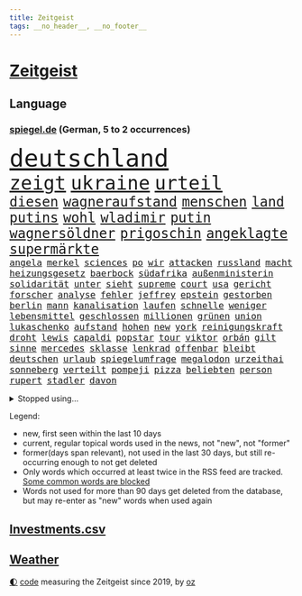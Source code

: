 ```yaml
---
title: Zeitgeist
tags: __no_header__, __no_footer__
---
```


# [Zeitgeist](https://oliz.io/zeitgeist/)

## Language

<h3><a href="https://www.spiegel.de" target="_blank">spiegel.de</a> (German, 5 to 2 occurrences)</h3>
<p style="font-family:monospace">
<span style="font-size:32pt"><a href="news_links.html#deutschland" class="current">deutschland</a></span>
<br>
<span style="font-size:25pt"><a href="news_links.html#zeigt" class="current">zeigt</a></span>
<span style="font-size:25pt"><a href="news_links.html#ukraine" class="current">ukraine</a></span>
<span style="font-size:25pt"><a href="news_links.html#urteil" class="current">urteil</a></span>
<br>
<span style="font-size:18pt"><a href="news_links.html#diesen" class="current">diesen</a></span>
<span style="font-size:18pt"><a href="news_links.html#wagneraufstand" class="new">wagneraufstand</a></span>
<span style="font-size:18pt"><a href="news_links.html#menschen" class="current">menschen</a></span>
<span style="font-size:18pt"><a href="news_links.html#land" class="current">land</a></span>
<span style="font-size:18pt"><a href="news_links.html#putins" class="current">putins</a></span>
<span style="font-size:18pt"><a href="news_links.html#wohl" class="current">wohl</a></span>
<span style="font-size:18pt"><a href="news_links.html#wladimir" class="current">wladimir</a></span>
<span style="font-size:18pt"><a href="news_links.html#putin" class="current">putin</a></span>
<span style="font-size:18pt"><a href="news_links.html#wagnersöldner" class="current">wagnersöldner</a></span>
<span style="font-size:18pt"><a href="news_links.html#prigoschin" class="current">prigoschin</a></span>
<span style="font-size:18pt"><a href="news_links.html#angeklagte" class="current">angeklagte</a></span>
<span style="font-size:18pt"><a href="news_links.html#supermärkte" class="new">supermärkte</a></span>
<br>
<span style="font-size:12pt"><a href="news_links.html#angela" class="current">angela</a></span>
<span style="font-size:12pt"><a href="news_links.html#merkel" class="current">merkel</a></span>
<span style="font-size:12pt"><a href="news_links.html#sciences" class="current">sciences</a></span>
<span style="font-size:12pt"><a href="news_links.html#po" class="current">po</a></span>
<span style="font-size:12pt"><a href="news_links.html#wir" class="current">wir</a></span>
<span style="font-size:12pt"><a href="news_links.html#attacken" class="current">attacken</a></span>
<span style="font-size:12pt"><a href="news_links.html#russland" class="current">russland</a></span>
<span style="font-size:12pt"><a href="news_links.html#macht" class="current">macht</a></span>
<span style="font-size:12pt"><a href="news_links.html#heizungsgesetz" class="current">heizungsgesetz</a></span>
<span style="font-size:12pt"><a href="news_links.html#baerbock" class="current">baerbock</a></span>
<span style="font-size:12pt"><a href="news_links.html#südafrika" class="current">südafrika</a></span>
<span style="font-size:12pt"><a href="news_links.html#außenministerin" class="current">außenministerin</a></span>
<span style="font-size:12pt"><a href="news_links.html#solidarität" class="current">solidarität</a></span>
<span style="font-size:12pt"><a href="news_links.html#unter" class="current">unter</a></span>
<span style="font-size:12pt"><a href="news_links.html#sieht" class="current">sieht</a></span>
<span style="font-size:12pt"><a href="news_links.html#supreme" class="current">supreme</a></span>
<span style="font-size:12pt"><a href="news_links.html#court" class="current">court</a></span>
<span style="font-size:12pt"><a href="news_links.html#usa" class="current">usa</a></span>
<span style="font-size:12pt"><a href="news_links.html#gericht" class="current">gericht</a></span>
<span style="font-size:12pt"><a href="news_links.html#forscher" class="current">forscher</a></span>
<span style="font-size:12pt"><a href="news_links.html#analyse" class="current">analyse</a></span>
<span style="font-size:12pt"><a href="news_links.html#fehler" class="current">fehler</a></span>
<span style="font-size:12pt"><a href="news_links.html#jeffrey" class="current">jeffrey</a></span>
<span style="font-size:12pt"><a href="news_links.html#epstein" class="current">epstein</a></span>
<span style="font-size:12pt"><a href="news_links.html#gestorben" class="current">gestorben</a></span>
<span style="font-size:12pt"><a href="news_links.html#berlin" class="current">berlin</a></span>
<span style="font-size:12pt"><a href="news_links.html#mann" class="current">mann</a></span>
<span style="font-size:12pt"><a href="news_links.html#kanalisation" class="current">kanalisation</a></span>
<span style="font-size:12pt"><a href="news_links.html#laufen" class="current">laufen</a></span>
<span style="font-size:12pt"><a href="news_links.html#schnelle" class="current">schnelle</a></span>
<span style="font-size:12pt"><a href="news_links.html#weniger" class="current">weniger</a></span>
<span style="font-size:12pt"><a href="news_links.html#lebensmittel" class="current">lebensmittel</a></span>
<span style="font-size:12pt"><a href="news_links.html#geschlossen" class="current">geschlossen</a></span>
<span style="font-size:12pt"><a href="news_links.html#millionen" class="current">millionen</a></span>
<span style="font-size:12pt"><a href="news_links.html#grünen" class="current">grünen</a></span>
<span style="font-size:12pt"><a href="news_links.html#union" class="current">union</a></span>
<span style="font-size:12pt"><a href="news_links.html#lukaschenko" class="current">lukaschenko</a></span>
<span style="font-size:12pt"><a href="news_links.html#aufstand" class="current">aufstand</a></span>
<span style="font-size:12pt"><a href="news_links.html#hohen" class="current">hohen</a></span>
<span style="font-size:12pt"><a href="news_links.html#new" class="current">new</a></span>
<span style="font-size:12pt"><a href="news_links.html#york" class="current">york</a></span>
<span style="font-size:12pt"><a href="news_links.html#reinigungskraft" class="current">reinigungskraft</a></span>
<span style="font-size:12pt"><a href="news_links.html#droht" class="current">droht</a></span>
<span style="font-size:12pt"><a href="news_links.html#lewis" class="current">lewis</a></span>
<span style="font-size:12pt"><a href="news_links.html#capaldi" class="new">capaldi</a></span>
<span style="font-size:12pt"><a href="news_links.html#popstar" class="current">popstar</a></span>
<span style="font-size:12pt"><a href="news_links.html#tour" class="current">tour</a></span>
<span style="font-size:12pt"><a href="news_links.html#viktor" class="current">viktor</a></span>
<span style="font-size:12pt"><a href="news_links.html#orbán" class="current">orbán</a></span>
<span style="font-size:12pt"><a href="news_links.html#gilt" class="current">gilt</a></span>
<span style="font-size:12pt"><a href="news_links.html#sinne" class="current">sinne</a></span>
<span style="font-size:12pt"><a href="news_links.html#mercedes" class="current">mercedes</a></span>
<span style="font-size:12pt"><a href="news_links.html#sklasse" class="new">sklasse</a></span>
<span style="font-size:12pt"><a href="news_links.html#lenkrad" class="new">lenkrad</a></span>
<span style="font-size:12pt"><a href="news_links.html#offenbar" class="current">offenbar</a></span>
<span style="font-size:12pt"><a href="news_links.html#bleibt" class="current">bleibt</a></span>
<span style="font-size:12pt"><a href="news_links.html#deutschen" class="current">deutschen</a></span>
<span style="font-size:12pt"><a href="news_links.html#urlaub" class="current">urlaub</a></span>
<span style="font-size:12pt"><a href="news_links.html#spiegelumfrage" class="current">spiegelumfrage</a></span>
<span style="font-size:12pt"><a href="news_links.html#megalodon" class="new">megalodon</a></span>
<span style="font-size:12pt"><a href="news_links.html#urzeithai" class="new">urzeithai</a></span>
<span style="font-size:12pt"><a href="news_links.html#sonneberg" class="current">sonneberg</a></span>
<span style="font-size:12pt"><a href="news_links.html#verteilt" class="current">verteilt</a></span>
<span style="font-size:12pt"><a href="news_links.html#pompeji" class="current">pompeji</a></span>
<span style="font-size:12pt"><a href="news_links.html#pizza" class="current">pizza</a></span>
<span style="font-size:12pt"><a href="news_links.html#beliebten" class="new">beliebten</a></span>
<span style="font-size:12pt"><a href="news_links.html#person" class="current">person</a></span>
<span style="font-size:12pt"><a href="news_links.html#rupert" class="current">rupert</a></span>
<span style="font-size:12pt"><a href="news_links.html#stadler" class="current">stadler</a></span>
<span style="font-size:12pt"><a href="news_links.html#davon" class="current">davon</a></span>
</p>
<details>
<summary>Stopped using...</summary>
<p class="former" style="font-size:12pt">
hielt(979) wichtigen(979) wunsch(979) benjamin(978) musiker(977) statement(977) freien(976) gewaltige(976) jugendlichen(976) kritisch(976) lohnt(976) plus(976) trat(976) eingeschränkt(975) eng(975) hinterlassen(975) james(975) november(975) tweet(975) verdachts(975) willen(975) kurzfristig(974) niveau(974) priester(974) rief(974) übersicht(974) gelegt(973) krankenhäusern(973) märchen(973) personal(973) spanier(973) zuge(973) anleger(972) anspruch(972) gelungen(972) gewaltig(972) her(972) philippinen(972) remis(972) schlag(972) start(972) angeblichen(971) aufs(971) bayer(971) gastgeber(971) islamischen(971) leverkusen(971) reißt(971) schweigen(971) starken(971) tor(971) verschieben(971) virus(971) zoo(971) zuschauer(971) 65(970) fließt(970) geheimnis(970) kritisierte(970) medikamente(970) portugal(970) ruf(970) rücktritt(970) suspendiert(970) worauf(970) öffentlichen(970) 12(969) augen(969) investieren(969) myanmar(969) simon(969) verlust(969) vorschläge(969) who(969) ehren(968) gefasst(968) institut(968) künstler(968) punkt(968) radikale(968) regt(968) reich(968) thailand(968) videobotschaft(968) wofür(968) augsburg(967) bewegung(967) bsc(967) ehefrau(967) getrennt(967) hertha(967) indes(967) jury(967) kräftig(967) obama(967) streitkräfte(967) august(966) finanzieren(966) ließen(966) meinungsfreiheit(966) termin(966) unterricht(966) florian(965) illegalen(965) optimistisch(965) einstigen(964) freie(964) gehalten(964) meinem(964) offenen(964) europäer(963) manuel(963) rapper(963) verbindet(963) verzichtet(963) wies(963) deals(962) demokratischen(962) karte(962) studien(961) bedeutung(960) drastischen(960) song(960) beantragt(959) frust(959) gaben(959) eigener(958) 10(957) ebenso(957) kürzlich(956) matthias(956) mittlerweile(956) einsetzen(954) immunität(954) berater(953) geschäftsführer(953) ausgesetzt(952) müsste(952) status(952) gesundheitsministerium(951) eigenes(950) holocaust(950) monats(950) gemeinsames(949) prognose(949) kate(948) moderatorin(947) dein(946) vfb(946) iranischen(942) teilnahme(941) begrüßt(940) abstieg(939) herausforderung(936) hype(934) beendete(923) johannes(923) bündnis(922) erhebliche(922) elizabeth(920) palästinenser(917) rolf(914) hitler(911) ungewöhnlichen(911) 85(909) ausweg(901) sachen(898) heidelberg(890) mangelnde(886) zustimmen(864) anna(859) nachbarland(855) gemüse(853) karriereende(852) kannte(836) orte(814) ausländischen(813) politikern(803) geehrt(781) besonderes(752) abgegeben(750) 38(742) verdi(721) kleidung(720) wenigsten(719) adac(716) präsentierte(691) einführung(685) verstorben(684) beeinträchtigt(670) nicole(669) befürwortet(665) gerissen(658) zeitungsbericht(641) hawaii(639) verbündeten(637) kalten(634) 73(633) minderheiten(632) getöteten(630) pazifik(629) entlasten(628) nfl(618) beeinflusst(608) briefe(606) stau(598) hals(588) bekannteste(573) unserem(566) schienen(562) dutzenden(561) militärischen(561) seltene(558) energiekonzern(557) begehen(556) phänomen(549) papa(535) beamter(534) erschwert(531) südosten(531) einrichtungen(527) hochzeit(524) g7staaten(523) menschenrechtler(521) heikel(520) berger(518) beschäftigen(517) zweites(516) geplatzt(509) teppich(507) zählte(507) entführung(506) erneuert(501) klingen(496) auswertung(494) gezwungen(494) einheit(491) dortmunder(490) krankheiten(490) 2014(489) gastbeitrag(485) mut(484) bejubelt(482) verwaltung(482) mbappé(475) bill(473) zurückgewiesen(468) barack(463) arbeitszeit(460) schneiden(457) vermieter(457) anlässlich(454) ausweiten(454) ukrainekriegs(450) zeitenwende(449) zugriff(445) todes(444) ungewiss(440) unabhängig(438) 55(436) pole(434) gewerkschaften(432) begrenzt(431) niedersächsischen(431) dmitrij(430) ausstieg(428) 48(426) bezeichnen(425) kalt(425) boxen(422) g7(421) trauerfeier(418) nachfolgerin(417) fernen(416) antisemitische(414) usdollar(410) ufer(408) vermisster(408) jack(407) dahin(402) verärgert(402) export(401) exregierungschef(399) lokführer(395) unterlag(395) psychiatrie(392) verdrängen(392) luisa(391) politisches(390) verschwanden(390) kinderinterview(387) love(387) momentan(387) viral(386) begnadigung(385) prinzessin(384) suchte(384) lngterminal(382) bist(381) syrischen(381) dänischen(380) rockband(379) andy(377) ulrich(374) bedrohte(372) brittney(372) griner(372) heimspiel(372) zeichnen(371) republikanischer(370) generalstaatsanwalt(369) provider(368) provozieren(368) tierschützer(368) riefen(366) hast(362) madrids(359) misshandelt(359) prompt(359) furore(355) erdrutsche(354) syriens(354) gegenzug(352) sahen(351) 16jähriger(344) 81(343) genauer(341) umkämpfte(341) weitergehen(337) atomkraftwerke(336) stören(336) nennen(334) zuhause(329) streicheln(327) neubauer(324) prüfungen(324) freispruch(320) unterkünfte(317) blackout(315) britischem(309) island(308) bewältigen(306) leopard2panzer(306) bildband(302) pleiten(300) weltgrößten(300) disney(299) 14jährige(298) amerikanischer(297) geistlichen(297) peru(297) erkenntnissen(292) mississippi(290) begrenzen(289) ermordete(287) films(287) klimaprotest(286) aufsicht(285) energiepauschale(284) emsland(283) telekom(281) missverständnis(278) künstlich(277) finnen(276) rätseln(275) 1992(274) ersetzt(270) konten(270) heikler(269) leitung(268) bewusstlos(267) rechtsradikale(266) aufholjagd(265) historisches(264) hingerichtet(262) lebron(262) gesundheitszustand(261) quer(259) inspiziert(258) 42jährige(255) vereine(254) arnold(253) machtwechsel(253) astronauten(252) bröckelt(252) arbeitszeiterfassung(251) erleichtern(250) lakers(248) adidas(247) exklusiv(247) postet(246) szenarien(246) zweifeln(246) abgestimmt(244) wohnungsbau(244) entführen(242) regimes(242) beobachtungen(241) herrschen(241) jewgeni(241) standard(241) abgelegt(240) aktivist(240) pakete(240) razzien(240) festnehmen(238) verurteilten(238) erfüllen(236) vizepräsidentin(236) lützerath(235) manipuliert(235) mullahregime(235) epidemie(233) stadtderby(233) unverständnis(233) einkauf(232) synagoge(232) erklärungen(231) rückstand(231) forscht(230) solidarisieren(229) geplantes(228) mützenich(228) streits(228) blank(227) parallel(227) dance(226) lawine(226) minsk(226) alias(223) hilton(223) schönheit(222) trümmern(222) krönung(221) ceo(219) boulevardzeitung(217) eric(217) stimmte(217) weitem(217) abgeben(215) scheuen(215) weiterkommen(215) human(213) spielzeug(213) aussichten(212) begehrt(212) uskonzern(212) äußerung(212) besserer(211) mitarbeiterinnen(211) aufwendig(210) adolf(209) ernennung(209) netanyahu(209) bamberg(208) reichlich(206) sydney(205) umstellen(205) ig(204) metall(204) geworben(203) journal(202) testet(202) verunsichert(200) überragt(200) formiert(199) spdfraktionschef(199) tabu(199) twitterchef(199) zehntausenden(199) erfüllung(198) augenzeuge(197) chinesisches(197) mitgliedern(197) zukommt(197) gedroht(196) koreanischen(196) neuartigen(196) wegfallen(196) jüdische(195) ware(195) spiegelpodcast(192) vorgängerin(192) umgangs(189) 56(188) kontrahenten(188) schränken(188) streben(188) ließe(186) durcheinander(185) tanzen(185) ghana(184) überprüfen(184) jahresbeginn(183) politikum(183) bischöfe(182) mexikanischen(181) nachschub(181) kamala(180) bräuchten(179) ungewöhnlicher(179) streitigkeiten(178) sachbeschädigung(177) breton(176) thierry(176) grünes(175) kampfflugzeuge(175) fabuliert(172) salvador(172) opfers(171) spiegelredakteur(171) gebrauchte(169) hochfahren(168) jerusalem(168) rammt(168) bezug(167) handelspartner(167) konzernchef(167) betreffen(166) kohlendioxid(164) lebenszeit(164) sensation(164) staatshaushalt(164) fremden(163) porträtiert(162) streich(162) ausgeladen(160) gesundheitssystem(160) moritz(160) schimpfte(160) arbeitszeiten(159) filmfestival(159) bergkarabach(158) ahmad(157) avatar(157) bass(157) epos(157) erschienen(157) rückenschmerzen(157) schilderte(157) spezialkräfte(156) mail(155) regenfälle(155) milliardenhöhe(154) verheerende(154) auschwitz(153) hinrichtungen(153) immobilienpreise(153) nachfahren(153) erliegen(152) adresse(151) symptome(151) erfolgreiche(150) forscherteam(150) kirill(150) oberfranken(150) sammlung(150) nachteil(149) wahnsinn(148) meiste(147) perspektive(147) santos(147) wilden(147) batic(146) bildungsministerium(146) djirsarai(146) fdpgeneralsekretär(146) leitmayr(146) ministers(146) sophie(146) küken(145) mischt(145) usvizepräsidentin(145) bewahren(143) c(143) michail(142) polizeischutz(142) profifußball(142) botschafterin(141) juan(141) totes(141) behördenangaben(140) besuchern(140) eiltempo(140) jason(140) paparazzi(140) wikinger(140) bescheiden(139) geschäftsmann(139) übungen(139) patzt(138) trieben(138) babysitter(137) entwickelten(137) exekutionen(137) houellebecq(137) lithium(137) mccarthy(137) ruhm(137) schwache(137) bauer(136) contest(136) esc(136) eurovision(136) orthodoxe(136) playoffs(136) vorschriften(136) armenien(135) begeistern(135) demos(135) fach(135) lothar(135) hitlergruß(133) janet(133) patzer(133) yellen(133) alfred(132) aserbaidschan(132) frisches(132) katastrophalen(132) konkurrenzkampf(132) kopieren(132) marburg(132) neubau(132) abheben(131) 22jährigen(130) heran(130) stellungen(130) betreuer(129) erneuter(129) inseln(129) rheinmetall(129) süßigkeiten(129) transfer(129) angeschlagen(128) ohrfeige(128) verpflichten(128) berge(127) justizreform(127) kyrgios(126) mütze(126) rüstungsindustrie(126) starteten(126) jubelt(124) nudeln(124) selfie(124) 140(123) jäger(123) rekordmeister(123) wunden(122) georgien(120) junior(120) teilgenommen(120) ajax(119) ausgleich(119) köpfe(119) abiturienten(118) dennis(118) waffengewalt(118) abkopplung(117) europawahl(117) handwerker(116) lebende(115) titelkampf(115) rabe(114) vorwurfs(114) ausfällen(113) nachdruck(113) präsidentschaftskandidat(113) verkürzen(113) autounfall(111) kürzere(111) pfannkuchen(111) wahlsieger(111) 29jährigen(110) befreiungsschlag(110) fernhalten(110) gewendet(110) symbolträchtige(110) verschleppte(110) überschattet(110) geradezu(109) nordirland(109) seniorinnen(109) tabellenkeller(109) willkür(109) zuwachs(109) eingeschüchtert(108) luxusuhren(108) massachusetts(108) rolex(108) schimpft(108) brüskiert(107) dumm(107) gekoppelt(107) maßgeblich(107) abstriche(106) weitestgehend(106) zugeht(106) detail(105) geringere(105) herzlich(105) radfahrer(105) ständige(105) durchquert(104) heimsieg(104) instituts(104) privatschule(104) zerlegen(104) zusammenstoß(104) grafiken(103) nbageschichte(103) herstellen(102) unterbrechung(102) galerie(101) nationalsozialistischen(101) petersen(101) schwarm(101) don't(99) flugsicherung(99) rekordverdächtig(99) teures(99) globus(98) on(98) tabellenführung(98) veganem(98) etappensieg(97) strafmaßnahmen(97) verzeichnete(97) militärhilfen(96) ofen(96) wurzeln(96) pilz(95) tierarten(95) anstatt(94) basketball(94) fußballklub(94) führungsrolle(94) jamshid(94) jena(94) kufen(94) mobilisiert(94) nazizeit(94) sharmahd(94) stewart(94) taxifahrer(93) zoos(93) ehrgeizige(92) ernüchterung(92) glücklicher(92) schuhe(92) spiegelreport(92) 1987(91) beschädigte(91) code(91) jonathan(91) klimakanzler(91) machbar(91) worklifebalance(91) 2001(90) bedürftigen(90) buchstaben(90) kämpften(90) wehr(90) überfalls(90) übergewichtige(90) akkus(89) hanau(89) königsetappe(89) prioritäten(89) prunk(89) russlandsanktionen(89) wallace(89) zurückgeben(89) begeben(88) georgischen(88) hündin(88) ines(88) klinische(88) löcher(88) petition(88) #metoo(87) flutkatastrophe(87) linkenpolitikerin(87) nuklearen(87) spieltag(87) supermarktkette(87) zielte(87) auffassungen(86) tesco(86) unerwünschten(86) wackelt(86) absichtlich(85) aggressor(85) fahne(85) jordanien(85) ohren(85) parks(85) schrieben(85) smiths(85) alleingang(84) ed(84) eingeladen(84) genähert(84) lebenslanger(84) mecklenburgvorpommerns(84) newsletters(84) 40jähriger(83) ausgezählt(83) brennen(83) downing(83) eliteeinheit(83) hohes(83) menschenrechtsorganisation(83) rüstungskonzern(83) überschwemmung(83) grundschulkind(82) koma(82) regale(82) verschwörungsmythen(82) abba(81) gesunde(81) jahrelangen(81) privatleben(81) armenier(80) befremden(80) dicaprio(80) leonardo(80) personalpolitik(80) söldnertruppen(80) zynismus(80) räuber(79) stadionverbot(79) trainerin(79) zerreißprobe(79) jacht(78) reklame(78) abstiegsränge(77) erteilte(77) jahrhundertelang(77) jesse(77) jordan(77) marschieren(77) bauindustrie(76) eingreift(76) sortiment(76) homepage(75) kippen(75) schließung(75) verpflichtungen(75) bizarre(74) eigentlichen(74) generalverdacht(74) ideale(74) verneint(74) wirtschaftssanktionen(74) zeilen(74) zweigstelle(74) angeben(73) eingeklemmt(73) frauenquote(73) kanye(73) parteichefin(73) pascal(73) aufsichtsbehörden(72) codenamen(72) desaströs(72) facebookkonzern(72) methan(72) vergangenes(72) 2027(71) finanzspritze(71) france(71) lagert(71) mikroben(71) mitgründer(71) pen(71) rohstoffe(71) saudi(71) unbefristeten(71) assistenten(70) bascher(70) konsumenten(70) sahelzone(70) angerichtet(69) antisemitismusvorwürfen(69) arten(69) facebookmutterkonzern(69) imran(69) khan(69) konkurrent(69) nsu(69) rechnungen(69) täuschen(69) verwaltungsgericht(69) ausgebeutet(68) hurra(68) susanne(68) taxi(68) zittern(68) behinderung(67) hausdurchsuchungen(67) kriselnde(67) aufprall(66) bedeutsam(66) geflüchtet(66) haushaltsverhandlungen(66) silke(66) amtsenthebung(65) beherrschen(65) betrugsfall(65) handelsabkommen(65) 375(64) einzuhalten(64) fernost(64) onlinepetition(64) unokonferenz(64) durchsuchten(63) jr(63) let’s(63) aussterben(62) bereut(62) smartphoneapp(62) verlobt(62) vorschreiben(62) 175(61) breites(61) dnaproben(61) fantasie(61) gehofft(61) hour(61) verbrennerautos(61) zuständigen(61) bijan(60) caspar(60) geringverdiener(60) grant(60) grundrechte(60) tina(60) vereinbaren(60) vergleichen(60) d(59) transfersperre(59) übergriff(59) einwohnermeldeamt(58) erneuerung(58) gesunkene(58) nirgendwo(58) schriftstellervereinigung(58) sportgerichtshof(58) taktischer(58) uniklinik(58) exekution(57) filmfestspiele(57) geräusche(57) konkurrenzorganisation(57) monströs(57) zusammengeprallt(57) frommer(56) klimaschutzpolitik(56) nils(56) elfjähriger(55) geldfluss(55) küssen(55) matthäus(55) wahlberechtigte(55) bar(54) erspart(54) journaljournalisten(54) jugendschutz(54) klares(54) namentlichen(54) pressefreiheit(54) rar(54) rekordchampion(54) vorsitz(54) 48jähriger(53) alexandra(53) breite(53) datenschützern(53) fakebild(53) flüchtende(53) konkret(53) neuauflage(53) regierungswechsel(53) vertagt(53) öffentlichrechtliche(53) abschneiden(52) fauxpas(52) gendersprache(52) kult(52) praktischen(52) verwaltungsratschef(52) wartelisten(52) beachtete(51) beziffert(51) braunen(51) dschidda(51) beate(50) cas(50) gekennzeichnet(50) pushbacks(50) westlicher(50) zuschlag(50) brunnen(49) bundesweite(49) codes(49) entmachtet(49) explorer(49) ozonschicht(49) professorin(49) rosenheim(49) sea(49) ultranationalist(49) ergeht(48) furious(48) reifen(48) versuchter(48) zusammenhängen(48) 81jährige(47) flugzeugträger(47) massenhaft(47) reue(47) aufholen(46) bio(46) boulevard(46) drag(46) einreiseverbot(46) fluch(46) kern(46) münchens(46) beninbronzen(45) dfbpräsident(45) elektroautobauer(45) genauere(45) christi(44) geimpft(44) hannah(44) melanie(44) ausgehen(43) dick(43) maskenaffäre(43) notarzt(43) schwanz(43) zittrige(43) abwasser(42) bodenschätze(42) bundesrichter(42) interaktive(42) maus(42) nbastar(42) rights(42) schulz(42) schusswechsel(42) verfehlten(42) ascheregen(41) fühlte(41) impfkommission(41) kracht(41) relegationsplatz(41) skydoku(41) vertieft(41) weltordnung(41) 55jährigen(40) aki(40) aufspaltung(40) bürgerrechtler(40) einsamen(40) erklärungsnot(40) eruption(40) exmitarbeiter(40) festhalten(40) geplatzter(40) gewidmet(40) horn(40) iba(40) jamal(40) kaurismäki(40) ambitionierte(39) bayernniederlage(39) historikerin(39) inne(39) kontraproduktiv(39) millionär(39) ärmere(39) abiturprüfungen(38) ausgehoben(38) batteriefabrik(38) diät(38) generieren(38) gewährt(38) grenzkontrollen(38) protestformen(38) war’s(38) ächtung(38) 180(37) 1943(37) kriegt(37) liest(37) pentagonleaks(37) rückspiel(37) sanktionsregime(37) straßenverkehr(37) unerschütterlichen(37) überfahren(37) überwiesen(37) abschaltung(36) aneignung(36) bundesgartenschau(36) explodiert(36) krankt(36) kultureller(36) nsterrors(36) schafen(36) auffällig(35) ausgeschrieben(35) dokumenten(35) freibrief(35) rad(35) spruch(35) toben(35) vielmehr(35) wertvolle(35) digitalminister(34) invasionstruppen(34) schürt(34) versicherungsschutz(34) weiterlaufen(34) 97(33) bistum(33) höchststand(33) palme(33) prägt(33) staatsgeheimnisse(33) erfindungen(32) formuliert(32) göringeckardt(32) katrin(32) lebewesen(32) matthew(32) voranbringen(32) 92(31) datenleck(31) lehrauftrag(31) retteten(31) roms(31) spitzenverdiener(31) tarifeinigung(31) österreichischer(31) ausreiseverbot(30) expertengremium(30) gnaden(30) ifo(30) inhaftiert(30) menschenmenge(30) risikogruppen(30) geldwäsche(29) investorendeal(29) byd(28) datenschutz(28) ernüchternde(28) frühlings(28) herkommen(28) justizsenatorin(28) qrcodes(28) evakuierungen(27) feinde(27) glaubte(27) muslimische(27) nachbesserungen(27) niedrigem(27) rennserie(27) roben(27) verständlich(27) mailands(26) perez(26) windows(26) bezeichnung(25) blutiger(25) erkämpft(25) erregt(25) hauptversammlung(25) monster(25) schützengräben(25) taugt(25) usgrenze(25) graichen(24) my(24) prediger(24) andrang(23) drohnenangriffe(23) flutgefahr(23) geschäftspartner(23) gitarre(23) lukrativen(23) moon(23) preiskampf(23) queerer(23) sexualstraftäter(23) teslachefs(23) umstieg(23) wahlgang(23) ernannte(22) filmbranche(22) gaspreise(22) gedruckt(22) gewerkschaftern(22) mccann(22) schiffen(22) spektakulären(22) usbekistan(22) 74jähriger(21) bangkok(21) braunbären(21) designierter(21) einräumen(21) exbürgermeister(21) f16kampfjets(21) fazit(21) g7gipfel(21) ibiza(21) rechnung(21) tragik(21) versperrt(21) arrhythmogene(20) arvc(20) bibi(20) gesiegt(20) jederzeit(20) kardiomyopathie(20) rechtsventrikuläre(20) schwärmt(20) trauzeuge(20) druckmittel(19) fangwei(19) lee(19) überführt(19) artikeln(18) aufenthalt(18) betreten(18) esctriumph(18) hut(18) jahrzehntealten(18) raubüberfall(18) handelsblatt(17) topfavorit(17) touristenattraktionen(17) unterstellt(17) aufregende(16) kommunalwahlen(16) neely(16) schuldenlimit(16) trümpfe(16) würgegriff(16) abtrünnige(15) denachef(15) gezählt(15) hansjoachim(15) leuten(15) tabak(15) watzke(15) d’italia(14) lauterbachs(14) lindern(14) massen(14) seenotrettung(14) taktik(14) aquadom(13) glückliche(13) güter(13) haller(13) lebenserwartung(13) rollte(13) seider(13) sébastien(13) alkmaar(12) az(12) bundestages(12) ermittelte(12) großbestellung(12) haubitzen(12) mysteriöses(12) niro(12) serienmeister(12) zunehmenden(12) blume(11) gebrauchten(11) hausherr(11) silvia(11) soldatinnen(11) ungenutzt(11)
</p>
</details>
<p>Legend:
<ul>
<li><span class="new">new</span>, first seen within the last 10 days</li>
<li><span class="current">current</span>, regular topical words used in the news, not "new", not "former"</li>
<li><span class="former">former(days span relevant)</span>, not used in the last 30 days, but still re-occurring enough to not get deleted</li>
<li>Only words which occurred at least twice in the RSS feed are tracked. <a href="language/filters.py">Some common words are blocked</a></li>
<li>Words not used for more than 90 days get deleted from the database, but may re-enter as "new" words when used again</li>
</ul>
</p>

## [Investments](investments.html)[.csv](investments.csv)

## [Weather](weather.html)

<footer>
<a href="javascript:toggleTheme()" class="nav">🌓</a>
<a href="https://github.com/ooz/zeitgeist">code</a> measuring the Zeitgeist since 2019, by <a href="https://oliz.io">oz</a>
</footer>
